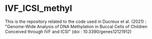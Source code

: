 # IVF_ICSI_methyl

This is the repository related to the code used in Ducreux et al. (2021) : "Genome-Wide Analysis of DNA Methylation in Buccal Cells of Children Conceived through IVF and ICSI" (doi : 10.3390/genes12121912)
